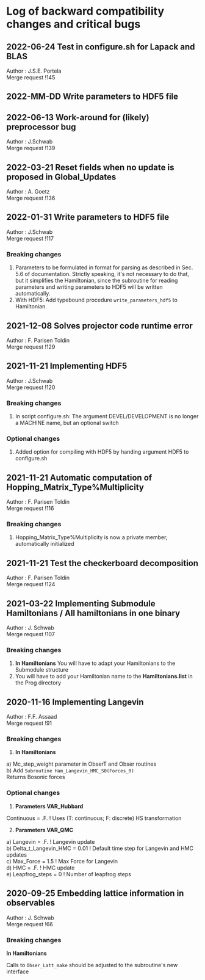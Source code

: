 # Log of backward compatibility changes and critical bugs


## 2022-06-24 Test in configure.sh for Lapack and BLAS

Author : J.S.E. Portela <br>
Merge request !145

## 2022-MM-DD Write parameters to HDF5 file

## 2022-06-13 Work-around for (likely) preprocessor bug

Author : J.Schwab <br>
Merge request !139

## 2022-03-21 Reset fields when no update is proposed in Global_Updates

Author : A. Goetz <br>
Merge request !136

## 2022-01-31 Write parameters to HDF5 file

Author : J.Schwab <br>
Merge request !117

### Breaking changes
1) Parameters to be formulated in format for parsing as described in Sec. 5.6 of documentation.
   Strictly speaking, it's not necessary to do that, but it simplifies the Hamiltonian,
   since the subroutine for reading parameters and writing parameters to HDF5 will be written automatically.
2) With HDF5: Add typebound procedure `write_parameters_hdf5` to Hamiltonian.

## 2021-12-08 Solves projector code runtime error

Author :  F. Parisen Toldin <br>
Merge request !129

## 2021-11-21 Implementing HDF5

Author : J.Schwab <br>
Merge request !120

### Breaking changes
1) In script configure.sh: The argument DEVEL/DEVELOPMENT is no longer a MACHINE name, but an optional switch

### Optional changes
1) Added option for compiling with HDF5 by handing argument HDF5 to configure.sh

## 2021-11-21  Automatic computation of Hopping_Matrix_Type%Multiplicity

Author : F. Parisen Toldin <br>
Merge request !116

### Breaking changes
1) Hopping_Matrix_Type%Multiplicity is now a private member, automatically initialized


## 2021-11-21  Test the checkerboard decomposition

Author : F. Parisen Toldin <br>
Merge request !124


## 2021-03-22  Implementing Submodule Hamiltonians / All hamiltonians in one binary

Author : J. Schwab <br>
Merge request !107

### Breaking changes
1) **In Hamiltonians** You will have to adapt your Hamiltonians to the Submodule structure
2) You will have to add your Hamiltonian name to the **Hamiltonians.list** in the Prog directory


## 2020-11-16   Implementing  Langevin 

Author : F.F. Assaad <br>
Merge request !91 

### Breaking changes
1) **In Hamiltonians** 

a) Mc\_step\_weight  parameter in ObserT and Obser routines <br>
b) Add 
`Subroutine Ham_Langevin_HMC_S0(Forces_0)`  <br>
Returns Bosonic forces

### Optional changes
1) **Parameters    VAR_Hubbard**

Continuous = .F.  ! Uses (T: continuous; F: discrete) HS transformation

2) **Parameters  VAR_QMC**

a) Langevin = .F.    ! Langevin update <br>
b) Delta\_t\_Langevin\_HMC = 0.01 ! Default time step for Langevin and HMC updates <br>
c) Max\_Force            = 1.5  ! Max Force for  Langevin <br>
d) HMC     = .F.   ! HMC update <br>
e) Leapfrog_steps = 0 !  Number of leapfrog steps



## 2020-09-25   Embedding lattice information in observables 

Author :  J. Schwab <br>
Merge request !66 

### Breaking changes
**In Hamiltonians** 

Calls to `Obser_Latt_make` should be adjusted to the subroutine's new interface
